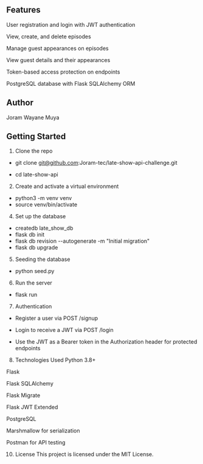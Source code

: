 ## Features
User registration and login with JWT authentication

View, create, and delete episodes

Manage guest appearances on episodes

View guest details and their appearances

Token-based access protection on endpoints

PostgreSQL database with Flask SQLAlchemy ORM

## Author
Joram Wayane Muya 

##  Getting Started
1. Clone the repo
- git clone git@github.com:Joram-tec/late-show-api-challenge.git

-  cd late-show-api

2. Create and activate a virtual environment
- python3 -m venv venv
- source venv/bin/activate

4. Set up the database

- createdb late_show_db
- flask db init
- flask db revision --autogenerate -m "Initial migration"
- flask db upgrade

5. Seeding the database
- python seed.py

6. Run the server
- flask run 

7.  Authentication
- Register a user via POST /signup

- Login to receive a JWT via POST /login

- Use the JWT as a Bearer token in the Authorization header for protected endpoints

8. Technologies Used
Python 3.8+

Flask

Flask SQLAlchemy

Flask Migrate

Flask JWT Extended

PostgreSQL

Marshmallow for serialization

Postman for API testing

10. License
This project is licensed under the MIT License.

